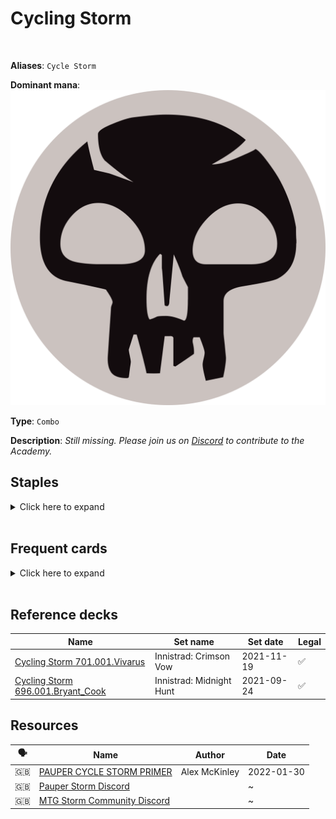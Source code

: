 <!-- This page is automatically generated by Myr: do not update it manually. -->
<!-- Changes directly applied here will be lost. -->
<!-- If you plan to update this page, please update the template at https://github.com/Pauperformance/pauperformance-bot -->
<!-- Templates can be found under pauperformance-bot/resources/templates/ -->
# Cycling Storm
<br/>

**Aliases**: `Cycle Storm`


**Dominant mana**: <img src="../resources/images/mana/B.png" class="dominant-mana-icon"/>

**Type**: `Combo`

**Description**: _Still missing. Please join us on [Discord](https://discord.gg/fYQbpjjkQ3) to contribute to the Academy._


## **Staples**

<details>
  <summary>Click here to expand</summary>
<a href="https://scryfall.com/card/lgn/61/blood-celebrant"><img src="https://c1.scryfall.com/file/scryfall-cards/normal/front/8/0/805de325-6f14-4a52-bb85-f9a9545d82a4.jpg" class="archetype-card rounded-image"/></a>
<a href="https://scryfall.com/card/vma/106/cabal-ritual"><img src="https://c1.scryfall.com/file/scryfall-cards/normal/front/a/5/a5d85875-22da-4054-ae42-e85b472a6d5d.jpg" class="archetype-card rounded-image"/></a>
<a href="https://scryfall.com/card/a25/82/dark-ritual"><img src="https://c1.scryfall.com/file/scryfall-cards/normal/front/9/5/95f27eeb-6f14-4db3-adb9-9be5ed76b34b.jpg" class="archetype-card rounded-image"/></a>
<a href="https://scryfall.com/card/mh2/193/dihadas-ploy"><img src="https://c1.scryfall.com/file/scryfall-cards/normal/front/9/0/9091e8dc-b546-4b74-9dc9-aef55f60d13a.jpg" class="archetype-card rounded-image"/></a>
<a href="https://scryfall.com/card/iko/10/drannith-healer"><img src="https://c1.scryfall.com/file/scryfall-cards/normal/front/f/f/ff5a821c-eaec-4f69-97c7-8299cdebc2f4.jpg" class="archetype-card rounded-image"/></a>
<a href="https://scryfall.com/card/iko/113/drannith-stinger"><img src="https://c1.scryfall.com/file/scryfall-cards/normal/front/6/1/612ee4be-e7a2-423c-a37c-7c6ca97f630e.jpg" class="archetype-card rounded-image"/></a>
<a href="https://scryfall.com/card/a25/93/horror-of-the-broken-lands"><img src="https://c1.scryfall.com/file/scryfall-cards/normal/front/f/b/fb1f0958-5bf6-4a4f-a4bc-2943c93ba15e.jpg" class="archetype-card rounded-image"/></a>
<a href="https://scryfall.com/card/iko/17/imposing-vantasaur"><img src="https://c1.scryfall.com/file/scryfall-cards/normal/front/b/6/b6fa5feb-f5e9-4079-acc9-84e458044769.jpg" class="archetype-card rounded-image"/></a>
<a href="https://scryfall.com/card/tpr/225/lotus-petal"><img src="https://c1.scryfall.com/file/scryfall-cards/normal/front/f/8/f85ab5f9-508e-45de-8fa1-ce1f16552ffc.jpg" class="archetype-card rounded-image"/></a>
<a href="https://scryfall.com/card/scg/72/reaping-the-graves"><img src="https://c1.scryfall.com/file/scryfall-cards/normal/front/7/6/760a66bd-2821-4710-8f02-3c30772dd884.jpg" class="archetype-card rounded-image"/></a>
<a href="https://scryfall.com/card/uma/115/songs-of-the-damned"><img src="https://c1.scryfall.com/file/scryfall-cards/normal/front/9/1/9133b267-295d-4987-b1d6-f32a85b66081.jpg" class="archetype-card rounded-image"/></a>
<a href="https://scryfall.com/card/tsr/141/street-wraith"><img src="https://c1.scryfall.com/file/scryfall-cards/normal/front/7/d/7d078cad-7f2b-4bef-b637-46aec9c8ed36.jpg" class="archetype-card rounded-image"/></a>
</details><br/>



## **Frequent cards**

<details>
  <summary>Click here to expand</summary>
<a href="https://scryfall.com/card/arc/77/architects-of-will"><img src="https://c1.scryfall.com/file/scryfall-cards/normal/front/6/f/6f614bb4-92e3-4ae0-9f2f-294434706c48.jpg" class="archetype-card rounded-image"/></a>
<a href="https://scryfall.com/card/jmp/230/exhume"><img src="https://c1.scryfall.com/file/scryfall-cards/normal/front/5/f/5f1cdcba-a04a-4a2f-8bc1-0dd7fa03754d.jpg" class="archetype-card rounded-image"/></a>
<a href="https://scryfall.com/card/tsr/76/mystical-teachings"><img src="https://c1.scryfall.com/file/scryfall-cards/normal/front/f/7/f7cb51cd-8418-43ee-bf4f-6b959cc5b131.jpg" class="archetype-card rounded-image"/></a>
<a href="https://scryfall.com/card/vow/73/repository-skaab"><img src="https://c1.scryfall.com/file/scryfall-cards/normal/front/7/c/7cc22c2a-535a-46b5-817c-da5850abd669.jpg" class="archetype-card rounded-image"/></a>
<a href="https://scryfall.com/card/hou/48/striped-riverwinder"><img src="https://c1.scryfall.com/file/scryfall-cards/normal/front/b/b/bbeef9ef-487c-400b-bcee-1c0e8ec94b6a.jpg" class="archetype-card rounded-image"/></a>
<a href="https://scryfall.com/card/7ed/105/tolarian-winds"><img src="https://c1.scryfall.com/file/scryfall-cards/normal/front/3/f/3fdd9981-bb5e-450d-90c3-4405a7097939.jpg" class="archetype-card rounded-image"/></a>
</details><br/>



## **Reference decks**

| Name | Set name | Set date | Legal |
| -----| -------- | -------- | ----- |
| [Cycling Storm 701.001.Vivarus](https://www.mtggoldfish.com/deck/4618670) | Innistrad: Crimson Vow | 2021-11-19 | ✅ |
| [Cycling Storm 696.001.Bryant_Cook](https://www.mtggoldfish.com/deck/4624384) | Innistrad: Midnight Hunt | 2021-09-24 | ✅ |








## **Resources**

| 🗣️ | Name | Author | Date |
| -- | ---- | ------ | ---- |
| 🇬🇧 | <a target="_blank" href="https://www.theepicstorm.com/pauper-cycle-storm-primer/">PAUPER CYCLE STORM PRIMER</a> | Alex McKinley | 2022-01-30   |
| 🇬🇧 | <a target="_blank" href="https://discord.gg/zrn2N6HT">Pauper Storm Discord</a> | <i class="fa-brands fa-discord"></i> | ~            |
| 🇬🇧 | <a target="_blank" href="https://discord.com/invite/stormcommunity">MTG Storm Community Discord</a> | <i class="fa-brands fa-discord"></i> | ~            |


